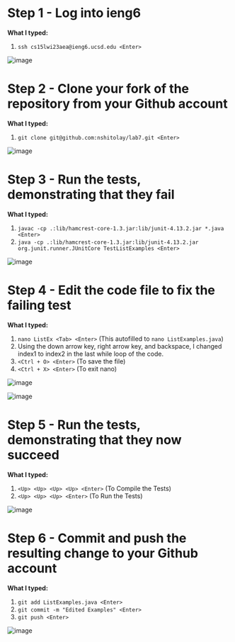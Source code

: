 # Step 1 - Log into ieng6

**What I typed:**

1. `ssh cs15lwi23aea@ieng6.ucsd.edu <Enter>`

![image](https://user-images.githubusercontent.com/122496486/220794330-4edae0a2-165d-46ec-92a1-3f8f06fc3aeb.png)


# Step 2 - Clone your fork of the repository from your Github account

**What I typed:**

1. `git clone git@github.com:nshitolay/lab7.git <Enter>`

![image](https://user-images.githubusercontent.com/122496486/220794517-7c78abac-909d-487e-8d0d-6cf7deb2d622.png)


# Step 3 - Run the tests, demonstrating that they fail

**What I typed:**

1. `javac -cp .:lib/hamcrest-core-1.3.jar:lib/junit-4.13.2.jar *.java <Enter>`
3. `java -cp .:lib/hamcrest-core-1.3.jar:lib/junit-4.13.2.jar org.junit.runner.JUnitCore TestListExamples <Enter>`

![image](https://user-images.githubusercontent.com/122496486/220794767-639742f4-f5c2-4924-82dd-29bcc98f24c3.png)



# Step 4 - Edit the code file to fix the failing test 

**What I typed:**

1. `nano ListEx <Tab> <Enter>` (This autofilled to `nano ListExamples.java`)
2. Using the down arrow key, right arrow key, and backspace, 
I changed index1 to index2 in the last while loop of the code.
3. `<Ctrl + O> <Enter>` (To save the file)
4. `<Ctrl + X> <Enter>` (To exit nano)

![image](https://user-images.githubusercontent.com/122496486/220796554-fd0135d9-5a2f-4873-8ac2-efd7a7395ae6.png)

![image](https://user-images.githubusercontent.com/122496486/220794921-b9746266-a893-4de8-9804-11c4710a258b.png)


# Step 5 - Run the tests, demonstrating that they now succeed

**What I typed:**

1. `<Up> <Up> <Up> <Up> <Enter>` (To Compile the Tests)
2. `<Up> <Up> <Up> <Enter>` (To Run the Tests)
  
![image](https://user-images.githubusercontent.com/122496486/220796091-187f1804-21ef-4ca1-a0af-bffc547d57ec.png)

# Step 6 - Commit and push the resulting change to your Github account

**What I typed:**

1. `git add ListExamples.java <Enter>`
2. `git commit -m "Edited Examples" <Enter>`
3. `git push <Enter>`

![image](https://user-images.githubusercontent.com/122496486/220795542-750bb193-0778-46bc-8a1a-7e2a27b581d4.png)
